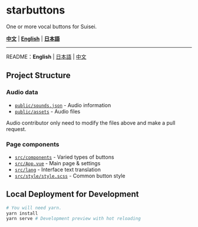 # starbuttons

One or more vocal buttons for Suisei.

**[中文](https://suisei.moe/?lang=zh)** | **[English](https://suisei.moe/?lang=en)** | **[日本語](https://suisei.moe/?lang=ja)**

---

README：**English** | [日本語](https://github.com/suisei-cn/starbuttons/blob/master/README.ja.md) | [中文](https://github.com/suisei-cn/starbuttons/blob/master/README.md)

## Project Structure

### Audio data

* [`public/sounds.json`](https://github.com/suisei-cn/starbuttons/blob/master/public/sounds.json) - Audio information
* [`public/assets`](https://github.com/suisei-cn/starbuttons/tree/master/public/assets) - Audio files

Audio contributor only need to modify the files above and make a pull request.

### Page components
* [`src/components`](https://github.com/suisei-cn/starbuttons/tree/master/src/components) - Varied types of buttons
* [`src/App.vue`](https://github.com/suisei-cn/starbuttons/blob/master/src/App.vue) - Main page & settings
* [`src/lang`](https://github.com/suisei-cn/starbuttons/tree/master/src/lang) - Interface text translation
* [`src/style/style.scss`](https://github.com/suisei-cn/starbuttons/blob/master/src/style/style.scss) - Common button style

## Local Deployment for Development
``` sh
# You will need yarn.
yarn install
yarn serve # Development preview with hot reloading
```
